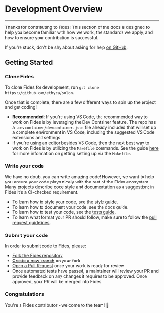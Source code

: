 # Development Overview

---

Thanks for contributing to Fides! This section of the docs is designed to help you become familiar with how we work, the standards we apply, and how to ensure your contribution is successful.

If you're stuck, don't be shy about asking for help [on GitHub](https://github.com/ethyca/solon/issues).

## Getting Started

### Clone Fides

To clone Fides for development, run `git clone https://github.com/ethyca/solon`.

Once that is complete, there are a few different ways to spin up the project and get coding!

* __Recommended__: If you're using VS Code, the recommended way to work on Fides is by leveraging the Dev Container feature. The repo has a `.devcontainer/devcontainer.json` file already included that will set up a complete environment in VS Code, including the suggested VS Code extensions and settings.
* If you're using an editor besides VS Code, then the next best way to work on Fides is by utilizing the `Makefile` commands. See the guide [here](https://github.com/ethyca/solon/blob/main/docs/solon/docs/getting_started/docker.md) for more information on getting setting up via the `Makefile`.

### Write your code

We have no doubt you can write amazing code! However, we want to help you ensure your code plays nicely with the rest of the Fides ecosystem. Many projects describe code style and documentation as a suggestion; in Fides it's a CI-checked requirement.

* To learn how to style your code, see the [style guide](code_style.md).
* To learn how to document your code, see the [docs guide](documentation.md).
* To learn how to test your code, see the [tests guide](testing.md).
* To learn what format your PR should follow, make sure to follow the [pull request guidelines](pull_requests.md).

### Submit your code

In order to submit code to Fides, please:

* [Fork the Fides repository](https://help.github.com/en/articles/fork-a-repo)
* [Create a new branch](https://help.github.com/en/desktop/contributing-to-projects/creating-a-branch-for-your-work) on your fork
* [Open a Pull Request](https://help.github.com/en/articles/creating-a-pull-request-from-a-fork) once your work is ready for review
* Once automated tests have passed, a maintainer will review your PR and provide feedback on any changes it requires to be approved. Once approved, your PR will be merged into Fides.

### Congratulations

You're a Fides contributor - welcome to the team! 🎉
